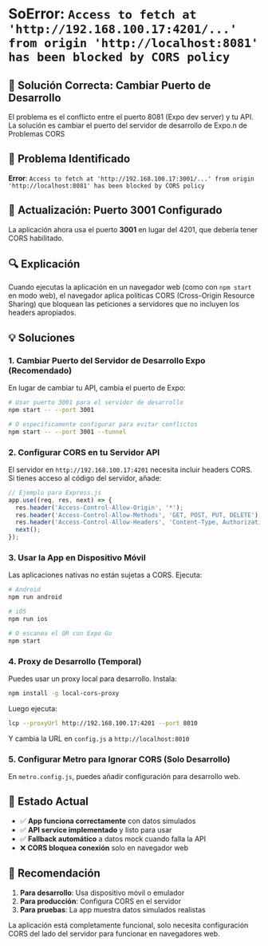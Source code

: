# So**Error**: `Access to fetch at 'http://192.168.100.17:4201/...' from origin 'http://localhost:8081' has been blocked by CORS policy`

## 🎯 **Solución Correcta**: Cambiar Puerto de Desarrollo

El problema es el conflicto entre el puerto 8081 (Expo dev server) y tu API. La solución es cambiar el puerto del servidor de desarrollo de Expo.n de Problemas CORS

## 🚨 Problema Identificado

**Error**: `Access to fetch at 'http://192.168.100.17:3001/...' from origin 'http://localhost:8081' has been blocked by CORS policy`

## 🎯 **Actualización**: Puerto 3001 Configurado

La aplicación ahora usa el puerto **3001** en lugar del 4201, que debería tener CORS habilitado.

## 🔍 Explicación

Cuando ejecutas la aplicación en un navegador web (como con `npm start` en modo web), el navegador aplica políticas CORS (Cross-Origin Resource Sharing) que bloquean las peticiones a servidores que no incluyen los headers apropiados.

## 💡 Soluciones

### 1. **Cambiar Puerto del Servidor de Desarrollo Expo (Recomendado)**

En lugar de cambiar tu API, cambia el puerto de Expo:

```bash
# Usar puerto 3001 para el servidor de desarrollo
npm start -- --port 3001

# O específicamente configurar para evitar conflictos
npm start -- --port 3001 --tunnel
```

### 2. **Configurar CORS en tu Servidor API**

El servidor en `http://192.168.100.17:4201` necesita incluir headers CORS. Si tienes acceso al código del servidor, añade:

```javascript
// Ejemplo para Express.js
app.use((req, res, next) => {
  res.header('Access-Control-Allow-Origin', '*');
  res.header('Access-Control-Allow-Methods', 'GET, POST, PUT, DELETE');
  res.header('Access-Control-Allow-Headers', 'Content-Type, Authorization');
  next();
});
```

### 3. **Usar la App en Dispositivo Móvil**

Las aplicaciones nativas no están sujetas a CORS. Ejecuta:

```bash
# Android
npm run android

# iOS  
npm run ios

# O escanea el QR con Expo Go
npm start
```

### 4. **Proxy de Desarrollo (Temporal)**

Puedes usar un proxy local para desarrollo. Instala:

```bash
npm install -g local-cors-proxy
```

Luego ejecuta:
```bash
lcp --proxyUrl http://192.168.100.17:4201 --port 8010
```

Y cambia la URL en `config.js` a `http://localhost:8010`

### 5. **Configurar Metro para Ignorar CORS (Solo Desarrollo)**

En `metro.config.js`, puedes añadir configuración para desarrollo web.

## 🎯 Estado Actual

- ✅ **App funciona correctamente** con datos simulados
- ✅ **API service implementado** y listo para usar
- ✅ **Fallback automático** a datos mock cuando falla la API
- ❌ **CORS bloquea conexión** solo en navegador web

## 🚀 Recomendación

1. **Para desarrollo**: Usa dispositivo móvil o emulador
2. **Para producción**: Configura CORS en el servidor
3. **Para pruebas**: La app muestra datos simulados realistas

La aplicación está completamente funcional, solo necesita configuración CORS del lado del servidor para funcionar en navegadores web.
